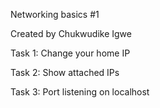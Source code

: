 Networking basics #1

Created by Chukwudike Igwe

Task 1: Change your home IP

Task 2: Show attached IPs

Task 3: Port listening on localhost
